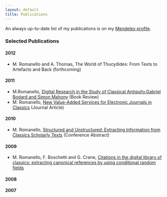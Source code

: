 ```yaml
---
layout: default
title: Publications
---
```

An always up-to-date list of my publications is on my [Mendeley profile](http://www.mendeley.com/profiles/matteo-romanello/).

### Selected Publications ###

#### 2012 ####
* M. Romanello and A. Thomas, The World of Thucydides: From Texts to Artefacts and Back (forthcoming)

#### 2011 ####
*	M.Romanello, [Digital Research in the Study of Classical Antiquity.Gabriel Bodard and Simon Mahony](http://www.mendeley.com/research/book-review-digital-research-study-classical-antiquity-gabriel-bodard-simon-mahony/) (Book Review)
* M. Romanello, [New Value-Added Services for Electronic Journals in Classics](http://www.mendeley.com/research/new-valueadded-services-electronic-journals-classics/) (Journal Article)

#### 2010 ####
* M. Romanello, [Structured and Unstructured: Extracting Information from Classics Scholarly Texts](http://dh2010.cch.kcl.ac.uk/academic-programme/abstracts/papers/html/ab-803.html) (Conference Abstract)

#### 2009 ####
* M. Romanello, F. Boschetti and G. Crane, [Citations in the digital library of classics: extracting canonical references by using conditional random fields](http://www.mendeley.com/research/citations-digital-library-classics-extracting-canonical-references-using-conditional-random-fields/)


#### 2008 ####
#### 2007 ####
